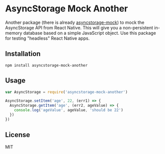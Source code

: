 # AsyncStorage Mock Another

Another package (there is already [asyncstorage-mock](https://www.npmjs.com/package/asyncstorage-mock)) to mock the AsyncStorage API from React Native. This will give you a non-persistent in-memory database based on a simple JavaScript object. Use this package for testing "headless" React Native apps.

## Installation

```
npm install asyncstorage-mock-another
```

## Usage

```js
var AsyncStorage = require('asyncstorage-mock-another')

AsyncStorage.setItem('age', 22, (err1) => {
  AsyncStorage.getItem('age', (err2, ageValue) => {
    console.log('ageValue', ageValue, 'should be 22')
  })
})
```

## License

MIT